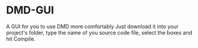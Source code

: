 # DMD-GUI
A GUI for you to use DMD more comfortably
Just download it into your project's folder, type the name of you source code file, select the boxes and hit Compile.
